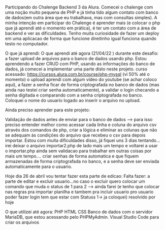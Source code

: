 Participando do Chalenge Backend 3 da Alura.
Comecei o chalenge com uma noção muito pequena de PHP e já tinha tido algum contato com banco de dados(em outra área que eu trabalhava, mas com consultas simples).
 A minha intenção em participar do Chalenge é aprender mais (e colocar o php que já  aprendi até o momento em prática), é ter um contato com a área de backend e ver as dificuldades. Tenho muita curiosidade de fazer um deploy em uma aplicacao de forma que funcione direitinho igual funciona quando testo no computador.


O que já aprendi:
O que aprendi até agora (21/04/22 ) durante este desafio: a fazer upload de arquivos para o banco de dados usando php. Estou aprendendo a fazer CRUD com PHP, usando as informações do banco de dados, já comecei a implementar uma parte disto neste projeto.
curso acessado: https://cursos.alura.com.br/course/php-mysql (vi 50% até o momento)
o upload aprendi com algum vídeo do youtube (se achar coloco aqui), a fazer a senha ficar de forma criptografada no banco de dados (mas ainda nao testei criar senha automaticamente), a validar o login checando a senha digitada e comparando com a senha criptografada no banco.
Coloquei o nome do usuario logado ao inserir o arquivo no upload.


Ainda preciso aprender para este projeto:

Validação de dados antes de enviar para o banco de dados --> para isso preciso entender melhor como acessar cada linha e coluna do arquivo csv através dos comandos de php, criar a lógica e eliminar as colunas que não se adequam às condições do arquivo que recebeu o csv para depois importar. Estou com muita dificuldades disso, já fiquei uns 3 dias tentando... 
irei deixar o arquivo importar2.php de lado mais um tempo e voltarei a usar o importar.php ainda sem validacao para trabalhar em outras coisas por mais um tempo....
criar senhas de forma automatica e que fiquem armazenadas de forma criptografada no banco, e a senha deve ser enviada automaticamente para o usuario.

Hoje dia 26 de abril vou tentar fazer esta parte de edicao:
Falta fazer: a parte de editar e excluir usuario...no caso o excluir quero colocar um comando que muda o status de 1 para 2 --> ainda farei
(e tenho que colocar nas regras pra importar planilha e tambem pra incluir usuario pro usuario poder fazer login tem que estar com Statuss 1-> ja coloquei) resolvido por hoje




O que utilizei até agora:
PHP
HTML
CSS
Banco de dados com o servidor  MariaDB, que estou acessando pelo PHPMyAdmin.
Visual Studio Code para criar os arquivos











